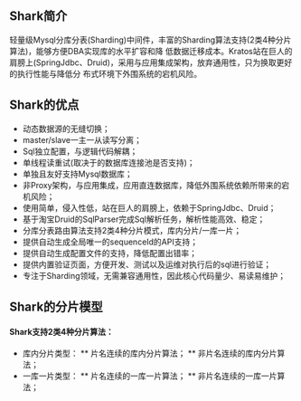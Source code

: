 ## Shark简介
轻量级Mysql分库分表(Sharding)中间件，丰富的Sharding算法支持(2类4种分片算法)，能够方便DBA实现库的水平扩容和降 低数据迁移成本。Kratos站在巨人的肩膀上(SpringJdbc、Druid)，采用与应用集成架构，放弃通用性，只为换取更好的执行性能与降低分 布式环境下外围系统的宕机风险。

## Shark的优点
* 动态数据源的无缝切换；
* master/slave一主一从读写分离；
* Sql独立配置，与逻辑代码解耦；
* 单线程读重试(取决于的数据库连接池是否支持)；
* 单独且友好支持Mysql数据库；
* 非Proxy架构，与应用集成，应用直连数据库，降低外围系统依赖所带来的宕机风险；
* 使用简单，侵入性低，站在巨人的肩膀上，依赖于SpringJdbc、Druid；
* 基于淘宝Druid的SqlParser完成Sql解析任务，解析性能高效、稳定；
* 分库分表路由算法支持2类4种分片模式，库内分片/一库一片；
* 提供自动生成全局唯一的sequenceId的API支持；
* 提供自动生成配置文件的支持，降低配置出错率；
* 提供内置验证页面，方便开发、测试以及运维对执行后的sql进行验证；
* 专注于Sharding领域，无需兼容通用性，因此核心代码量少、易读易维护；

## Shark的分片模型
#### Shark支持2类4种分片算法：
* 库内分片类型：
** 片名连续的库内分片算法；
** 非片名连续的库内分片算法；
* 一库一片类型：
** 片名连续的一库一片算法；
** 非片名连续的一库一片算法；

